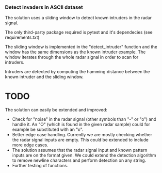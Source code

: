 


### Detect invaders in ASCII dataset


The solution uses a sliding window to detect known intruders in the radar signal. 

The only third-party package required is pytest and it's dependecies (see requirements.txt)

The sliding window is implemented in the "detect_intruder" function and the window has the same dimensions as the known intruder example. The window iterates through the whole radar signal in order to scan for intruders.

Intruders are detected by computing the hamming distance between the known intruder and the sliding window. 



# TODO

The solution can easily be extended and improved:

- Check for "noise" in the radar signal (other symbols than "-" or "o") and handle it. An "O" (which is found in the given radar sample) could for example be substituted with an "o". 
- Better edge case handling. Currently we are mostly checking whether the radar signal inputs are empty. This could be extended to include more edge cases.
- The solution assumes that the radar signal input and known pattern inputs are on the format given. We could extend the detection algorithm to remove newline characters and perform detection on any string.
- Further testing of functions. 

